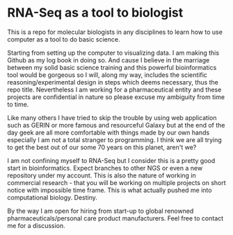 # RNA-Seq as a tool to biologist

This is a repo for molecular biologists in any disciplines to learn how to use computer as a tool to do basic science. 

Starting from setting up the computer to visualizing data. I am making this Github as my log book in doing so. And cause I believe in the marriage between my solid basic science training and this powerful bioinformatics tool would be gorgeous so I will, along my way, includes the scientific reasoning/experimental design in steps which deems necessary, thus the repo title. Nevertheless I am working for a pharmaceutical entity and these projects are confidential in nature so please excuse my ambiguity from time to time.

Like many others I have tried to skip the trouble by using web application such as GERIN or more famous and resourceful Galaxy but at the end of the day geek are all more comfortable with things made by our own hands especially I am not a total stranger to programming. I think we are all trying to get the best out of our some 70 years on this planet, aren't we?

I am not confining myself to RNA-Seq but I consider this is a pretty good start in bioinformatics. Expect branches to other NGS or even a new repository under my account. This is also the nature of working in commercial research - that you will be working on multiple projects on short notice with impossible time frame. This is what actually pushed me into computational biology. Destiny. 

By the way I am open for hiring from start-up to global renowned pharmaceuticals/personal care product manufacturers. Feel free to contact me for a discussion. 
